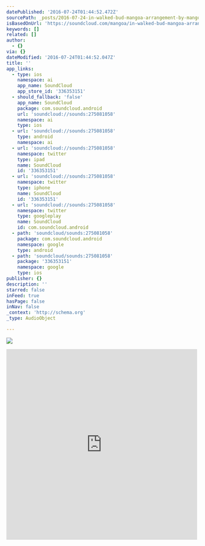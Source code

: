 ```yaml
---
datePublished: '2016-07-24T01:44:52.472Z'
sourcePath: _posts/2016-07-24-in-walked-bud-mangoa-arrangement-by-mangoa.md
isBasedOnUrl: 'https://soundcloud.com/mangoa/in-walked-bud-mangoa-arrangement'
keywords: []
related: []
author:
  - {}
via: {}
dateModified: '2016-07-24T01:44:52.047Z'
title: ''
app_links:
  - type: ios
    namespace: ai
    app_name: SoundCloud
    app_store_id: '336353151'
  - should_fallback: 'false'
    app_name: SoundCloud
    package: com.soundcloud.android
    url: 'soundcloud://sounds:275081058'
    namespace: ai
    type: ios
  - url: 'soundcloud://sounds:275081058'
    type: android
    namespace: ai
  - url: 'soundcloud://sounds:275081058'
    namespace: twitter
    type: ipad
    name: SoundCloud
    id: '336353151'
  - url: 'soundcloud://sounds:275081058'
    namespace: twitter
    type: iphone
    name: SoundCloud
    id: '336353151'
  - url: 'soundcloud://sounds:275081058'
    namespace: twitter
    type: googleplay
    name: SoundCloud
    id: com.soundcloud.android
  - path: 'soundcloud/sounds:275081058'
    package: com.soundcloud.android
    namespace: google
    type: android
  - path: 'soundcloud/sounds:275081058'
    package: '336353151'
    namespace: google
    type: ios
publisher: {}
description: ''
starred: false
inFeed: true
hasPage: false
inNav: false
_context: 'http://schema.org'
_type: AudioObject

---
```

![](https://the-grid-user-content.s3-us-west-2.amazonaws.com/1ab286f1-ace2-48f2-86d7-eaa0bd13771c.jpg)

<iframe src="https://cdn.embedly.com/widgets/media.html?src=https%3A%2F%2Fw.soundcloud.com%2Fplayer%2F%3Fvisual%3Dtrue%26url%3Dhttp%253A%252F%252Fapi.soundcloud.com%252Ftracks%252F275081058%26show_artwork%3Dtrue&amp;url=https%3A%2F%2Fsoundcloud.com%2Fmangoa%2Fin-walked-bud-mangoa-arrangement&amp;image=http%3A%2F%2Fi1.sndcdn.com%2Fartworks-000173037163-odp9al-t500x500.jpg&amp;key=b7d04c9b404c499eba89ee7072e1c4f7&amp;type=text%2Fhtml&amp;schema=soundcloud" width="500" height="500" scrolling="no" frameborder="0" allowfullscreen="" style=""></iframe>